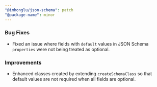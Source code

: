 ```yaml
---
"@imhonglu/json-schema": patch
"@package-name": minor
---
```


### Bug Fixes
- Fixed an issue where fields with `default` values in JSON Schema `properties` were not being treated as optional.

### Improvements
- Enhanced classes created by extending `createSchemaClass` so that default values are not required when all fields are optional.
